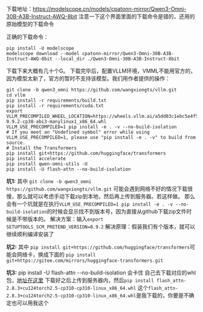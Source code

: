 下载地址：https://modelscope.cn/models/cpatonn-mirror/Qwen3-Omni-30B-A3B-Instruct-AWQ-8bit
注意一下这个界面里面的下载命令是错的，还用的原始模型的下载命令

正确的下载命令：
```
pip install -U modelscope
modelscope download --model cpatonn-mirror/Qwen3-Omni-30B-A3B-Instruct-AWQ-8bit --local_dir ./Qwen3-Omni-30B-A3B-Instruct-8bit

```
下载下来大概有几十个G。
下载完毕后，配置VLLM环境，VMML不能用官方的，因为模型太新了，官方的暂时不支持该模型。我们用作者提供的操作：
```
git clone -b qwen3_omni https://github.com/wangxiongts/vllm.git
cd vllm
pip install -r requirements/build.txt
pip install -r requirements/cuda.txt
export VLLM_PRECOMPILED_WHEEL_LOCATION=https://wheels.vllm.ai/a5dd03c1ebc5e4f56f3c9d3dc0436e9c582c978f/vllm-0.9.2-cp38-abi3-manylinux1_x86_64.whl
VLLM_USE_PRECOMPILED=1 pip install -e . -v --no-build-isolation
# If you meet an "Undefined symbol" error while using VLLM_USE_PRECOMPILED=1, please use "pip install -e . -v" to build from source.
# Install the Transformers
pip install git+https://github.com/huggingface/transformers
pip install accelerate
pip install qwen-omni-utils -U
pip install -U flash-attn --no-build-isolation

```


**坑1:**
其中
`git clone -b qwen3_omni https://github.com/wangxiongts/vllm.git`
可能会遇到网络不好的情况下载很慢，那么就可以考虑手动下载zip到本地，然后再上传到服务器。若这样做。
那么会有一个坑就是在执行`VLLM_USE_PRECOMPILED=1 pip install -e . -v --no-build-isolation`的时候会显示找不到版本号，因为直接从github下载zip文件时候是不带版本的。
解决方案：输入`export SETUPTOOLS_SCM_PRETEND_VERSION=0.9.2`
解决原理：假装我们有个版本，就可以继续顺利编译安装了

**坑2:**
其中
`pip install git+https://github.com/huggingface/transformers`可能会网络卡，换成下面的
`pip install git+https://gitee.com/mirrors/huggingface-transformers.git`

**坑3:**
pip install -U flash-attn --no-build-isolation 会卡住
自己去下载对应的whl包，[地址在这里](https://github.com/mjun0812/flash-attention-prebuild-wheels/releases)
下载好之后上传到服务器内，然后`pip install flash_attn-2.8.3+cu124torch2.5-cp310-cp310-linux_x86_64.whl`
这个`flash_attn-2.8.3+cu124torch2.5-cp310-cp310-linux_x86_64.whl`是我下载的，你要是不确定也可以用我这个
